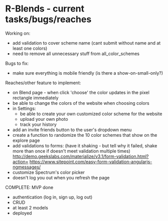 # R-Blends - current tasks/bugs/reaches

Working on:
- add validation to cover scheme name (cant submit without name and at least one colors)
- need to remove all unnecessary stuff from all_color_schemes

Bugs to fix:
- make sure everything is mobile friendly (is there a show-on-small-only?)

Reaches/other feature to implement:
- on Blend page - when click 'choose' the color updates in the pixel rectangle immediately
- be able to change the colors of the website when choosing colors
- in Settings:
  - be able to create your own customized color scheme for the website
  - upload your own photo
  - track your history
- add an invite friends button to the user's dropdown menu
- create a function to randomize the 10 color schemes that show on the explore page
- add validations to forms: (have it shaking - but tell why it failed, shake more than once if doesn't meet validation multiple times) http://demo.geekslabs.com/materialize/v3.1/form-validation.html?action=
https://www.sitepoint.com/easy-form-validation-angularjs-ngmessages/
- customize Spectrum's color picker
- doesn't log you out when you refresh the page

COMPLETE: MVP done
- authentication (log in, sign up, log out)
- CRUD
- at least 2 models
- deployed
